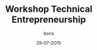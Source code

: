 ---
layout: video
title: "Workshop Technical Entrepreneurship"
author: boris
date: 29-07-2O15
youtube_slug: "wC90ors8BMk"
locale: "fr"
labels:
  - workshop
thumbnail: 2015-07-29-workshop-technical-entrepreneurship.jpg
description: "Boris Paillard, CEO du Wagon, dresse un panorama complet et concret de tous les éléments de culture tech indispensables à tous les entrepreneurs."
---